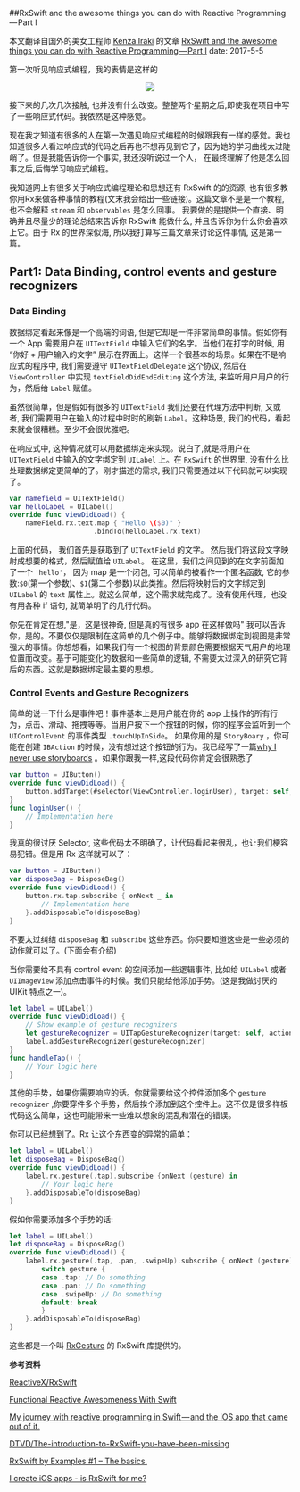 ##RxSwift and the awesome things you can do with Reactive Programming — Part I

本文翻译自国外的美女工程师 [Kenza Iraki](https://medium.com/@kenzai) 的文章 [RxSwift and the awesome things you can do with Reactive Programming — Part I](https://medium.com/@kenzai/rxswift-and-the-awesome-things-you-can-do-with-reactive-programming-part-i-3921137d251)
date: 2017-5-5

第一次听见响应式编程，我的表情是这样的

<center>
<img src="https://cdn-images-1.medium.com/max/1600/1*28RdzpfQBHklPcgLGsg0jw.png">
</center>

接下来的几次几次接触, 也并没有什么改变。整整两个星期之后,即使我在项目中写了一些响应式代码。我依然是这种感觉。

现在我才知道有很多的人在第一次遇见响应式编程的时候跟我有一样的感觉。我也知道很多人看过响应式的代码之后再也不想再见到它了，因为她的学习曲线太过陡峭了。但是我能告诉你一个事实, 我还没听说过一个人， 在最终理解了他是怎么回事之后,后悔学习响应式编程。

我知道网上有很多关于响应式编程理论和思想还有 RxSwift 的的资源, 也有很多教你用Rx来做各种事情的教程(文末我会给出一些链接)。这篇文章不是是一个教程, 也不会解释 `stream` 和 `observables` 是怎么回事。 我要做的是提供一个直接、明确并且尽量少的理论总结来告诉你 RxSwift 能做什么, 并且告诉你为什么你会喜欢上它。由于 Rx 的世界深似海, 所以我打算写三篇文章来讨论这件事情, 这是第一篇。

## Part1: Data Binding, control events and gesture recognizers

### Data Binding

数据绑定看起来像是一个高端的词语, 但是它却是一件非常简单的事情。假如你有一个 App 需要用户在 `UITextField` 中输入它们的名字。当他们在打字的时候, 用 “你好 + 用户输入的文字” 展示在界面上。这样一个很基本的场景。如果在不是响应式的程序中, 我们需要遵守 `UITextFieldDelegate` 这个协议, 然后在 `ViewController` 中实现 `textFieldDidEndEditing` 这个方法, 来监听用户用户的行为，然后给 `Label` 赋值。

虽然很简单，但是假如有很多的 `UITextField` 我们还要在代理方法中判断, 又或者, 我们需要用户在输入的过程中时时的刷新 `Label`。这种场景, 我们的代码，看起来就会很糟糕。至少不会很优雅吧。

在响应式中, 这种情况就可以用数据绑定来实现。说白了,就是将用户在 `UITextField` 中输入的文字绑定到 `UILabel` 上。在 `RxSwift` 的世界里,  没有什么比处理数据绑定更简单的了。刚才描述的需求, 我们只需要通过以下代码就可以实现了。

<!--more-->

```swift
var namefield = UITextField()
var helloLabel = UILabel()
override func viewDidLoad() {
    nameField.rx.text.map { "Hello \($0)" }
                     .bindTo(helloLabel.rx.text)
```

上面的代码， 我们首先是获取到了 `UITextField` 的文字。 然后我们将这段文字映射成想要的格式，然后赋值给 `UILabel`。 在这里，我们之间见到的在文字前面加了一个 `'hello'`， 因为 map 是一个闭包, 可以简单的被看作一个匿名函数, 它的参数:`$0`(第一个参数)、`$1`(第二个参数)以此类推。然后将映射后的文字绑定到 `UILabel` 的 `text` 属性上。就这么简单，这个需求就完成了。没有使用代理，也没有用各种 if 语句, 就简单明了的几行代码。

你先在肯定在想,"是，这是很神奇, 但是真的有很多 app 在这样做吗" 我可以告诉你，是的。不要仅仅是限制在这简单的几个例子中。能够将数据绑定到视图是非常强大的事情。你想想看，如果我们有一个视图的背景颜色需要根据天气用户的地理位置而改变。基于可能变化的数据和一些简单的逻辑, 不需要太过深入的研究它背后的东西。这就是数据绑定最主要的思想。


### Control Events and Gesture Recognizers

简单的说一下什么是事件吧！事件基本上是用户能在你的 app 上操作的所有行为，点击、滑动、拖拽等等。当用户按下一个按钮的时候，你的程序会监听到一个 `UIControlEvent` 的事件类型 `.touchUpInSide`。 如果你用的是 `StoryBoary` ，你可能在创建 `IBAction` 的时候，没有想过这个按钮的行为。我已经写了一篇[why I never use storyboards]() 。如果你跟我一样,这段代码你肯定会很熟悉了

```swift
var button = UIButton()
override func viewDidLoad() {
    button.addTarget(#selector(ViewController.loginUser), target: self, event: .touchUpInside
}
func loginUser() {
    // Implementation here
}
```

我真的很讨厌 Selector, 这些代码太不明确了，让代码看起来很乱，也让我们梗容易犯错。但是用 Rx 这样就可以了：

```swift
var button = UIButton()
var disposeBag = DisposeBag()
override func viewDidLoad() {
    button.rx.tap.subscribe { onNext _ in
        // Implementation here
    }.addDisposableTo(disposeBag)
}
```

不要太过纠结 `disposeBag` 和 `subscribe` 这些东西。你只要知道这些是一些必须的动作就可以了。(下面会有介绍)

当你需要给不具有 control event 的空间添加一些逻辑事件, 比如给 `UILabel` 或者 `UIImageView` 添加点击事件的时候。我们只能给他添加手势。(这是我做讨厌的 UIKit 特点之一)。


```swift
let label = UILabel()
override func viewDidLoad() {
    // Show example of gesture recognizers
    let gestureRecognizer = UITapGestureRecognizer(target: self, action: “handleTap:”)
    label.addGestureRecognizer(gestureRecognizer)
}
func handleTap() {
    // Your logic here
}
```

其他的手势，如果你需要响应的话。你就需要给这个控件添加多个 `gesture recognizer` ,你要穿件多个手势，然后挨个添加到这个控件上。这不仅是很多样板代码这么简单，这也可能带来一些难以想象的混乱和潜在的错误。

你可以已经想到了。Rx 让这个东西变的异常的简单：

```swift
let label = UILabel()
let disposeBag = DisposeBag()
override func viewDidLoad() {
    label.rx.gesture(.tap).subscribe {onNext (gesture) in
        // Your logic here
    }.addDisposableTo(disposeBag)
}
```

假如你需要添加多个手势的话:

```swift
let label = UILabel()
let disposeBag = DisposeBag()
override func viewDidLoad() {
    label.rx.gesture(.tap, .pan, .swipeUp).subscribe { onNext (gesture) in
        switch gesture {
        case .tap: // Do something
        case .pan: // Do something
        case .swipeUp: // Do something 
        default: break       
        }        
    }.addDisposableTo(disposeBag)
}
```

这些都是一个叫 [RxGesture](https://github.com/RxSwiftCommunity/RxGesture) 的 RxSwift 库提供的。


**参考资料**

[ReactiveX/RxSwift](https://github.com/ReactiveX/RxSwift)

[Functional Reactive Awesomeness With Swift](https://realm.io/news/altconf-ash-furrow-functional-reactive-swift/)

[My journey with reactive programming in Swift — and the iOS app that came out of it.](https://medium.com/swift-programming/reactive-swift-3b6050375534)

[DTVD/The-introduction-to-RxSwift-you-have-been-missing](https://github.com/DTVD/The-introduction-to-RxSwift-you-have-been-missing)

[RxSwift by Examples #1 – The basics.](https://www.thedroidsonroids.com/blog/ios/rxswift-by-examples-1-the-basics/)

[I create iOS apps - is RxSwift for me?](https://news.realm.io/news/tryswift-Marin-Todorov-I-create-iOS-apps-is-RxSwift-for-me/)

